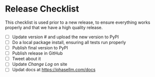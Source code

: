 # Release Checklist

This checklist is used prior to a new release, to ensure everything works properly and that we have a high quality release.

- [ ] Update version # and upload the new version to PyPI
- [ ] Do a local package install, ensuring all tests run properly
- [ ] Publish final version to PyPI
- [ ] Publish release in GitHub
- [ ] Tweet about it
- [ ] Update *Change Log* on site
- [ ] Updat docs at https://phasellm.com/docs 
